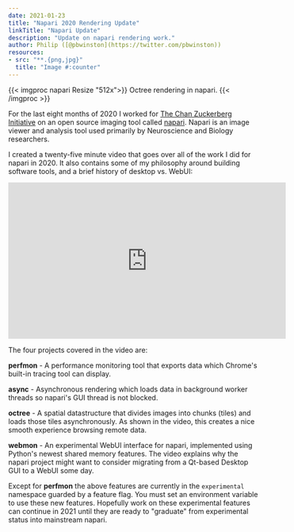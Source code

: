 ```yaml
---
date: 2021-01-23
title: "Napari 2020 Rendering Update"
linkTitle: "Napari Update"
description: "Update on napari rendering work."
author: Philip ([@pbwinston](https://twitter.com/pbwinston))
resources:
- src: "**.{png,jpg}"
  title: "Image #:counter"
---
```


{{< imgproc napari Resize "512x">}}
Octree rendering in napari.
{{< /imgproc >}}

For the last eight months of 2020 I worked for [The Chan Zuckerberg
Initiative](https://chanzuckerberg.com/) on an open source imaging tool
called [napari](https://napari.org). Napari is an image viewer and analysis
tool used primarily by Neuroscience and Biology researchers.

I created a twenty-five minute video that goes over all of the work I did
for napari in 2020. It also contains some of my philosophy around building
software tools, and a brief history of desktop vs. WebUI:


<iframe width="560" height="315" src="https://www.youtube.com/embed/X5Ar8JA2tc8" frameborder="0" allow="accelerometer; autoplay; clipboard-write; encrypted-media; gyroscope; picture-in-picture" allowfullscreen></iframe>

The four projects covered in the video are:

**perfmon** - A performance monitoring tool that exports data
which Chrome's built-in tracing tool can display.

**async** - Asynchronous rendering which loads data in background worker
threads so napari's GUI thread is not blocked.

**octree** - A spatial datastructure that divides images into chunks
(tiles) and loads those tiles asynchronously. As shown in the video, this
creates a nice smooth experience browsing remote data.

**webmon** - An experimental WebUI interface for napari, implemented using
Python's newest shared memory features. The video explains why the napari
project might want to consider migrating from a Qt-based Desktop GUI to a
WebUI some day.

Except for **perfmon** the above features are currently in the
`experimental` namespace guarded by a feature flag. You must set an
environment variable to use these new features. Hopefully work on these
experimental features can continue in 2021 until they are ready to
"graduate" from experimental status into mainstream napari.